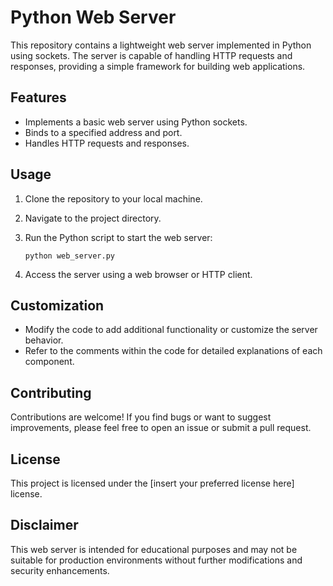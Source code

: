 # Python Web Server

This repository contains a lightweight web server implemented in Python using sockets. The server is capable of handling HTTP requests and responses, providing a simple framework for building web applications.

## Features

- Implements a basic web server using Python sockets.
- Binds to a specified address and port.
- Handles HTTP requests and responses.

## Usage

1. Clone the repository to your local machine.
2. Navigate to the project directory.
3. Run the Python script to start the web server:

    ```
    python web_server.py
    ```

4. Access the server using a web browser or HTTP client.

## Customization

- Modify the code to add additional functionality or customize the server behavior.
- Refer to the comments within the code for detailed explanations of each component.

## Contributing

Contributions are welcome! If you find bugs or want to suggest improvements, please feel free to open an issue or submit a pull request.

## License

This project is licensed under the [insert your preferred license here] license.

## Disclaimer

This web server is intended for educational purposes and may not be suitable for production environments without further modifications and security enhancements.
